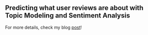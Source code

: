 ## Predicting what user reviews are about with Topic Modeling and Sentiment Analysis

For more details, check my blog [post](http://nataliabernardo.info/Project_4/)!
